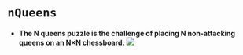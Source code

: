 # `nQueens`
- **The N queens puzzle is the challenge of placing N non-attacking queens on an N×N chessboard.**
![](https://camo.githubusercontent.com/3b060d7a1bf5dc1874c642546f5281dd85773fd6ad6e3a4f445b48afa41861e8/687474703a2f2f692e696d6775722e636f6d2f4e4c41464949742e676966)
